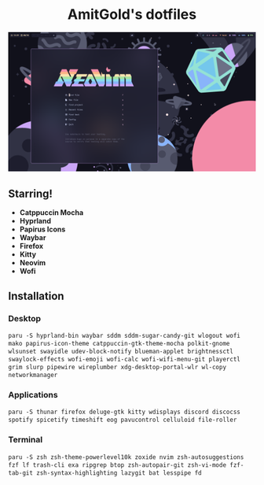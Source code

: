 <h1 align="center">AmitGold's dotfiles</h1>
<img src='.screenshot.png'>

## Starring!

-   **Catppuccin Mocha**
-   **Hyprland**
-   **Papirus Icons**
-   **Waybar**
-   **Firefox**
-   **Kitty**
-   **Neovim**
-   **Wofi**

## Installation

### Desktop

```
paru -S hyprland-bin waybar sddm sddm-sugar-candy-git wlogout wofi mako papirus-icon-theme catppuccin-gtk-theme-mocha polkit-gnome wlsunset swayidle udev-block-notify blueman-applet brightnessctl swaylock-effects wofi-emoji wofi-calc wofi-wifi-menu-git playerctl grim slurp pipewire wireplumber xdg-desktop-portal-wlr wl-copy networkmanager
```

### Applications

```
paru -S thunar firefox deluge-gtk kitty wdisplays discord discocss spotify spicetify timeshift eog pavucontrol celluloid file-roller
```

### Terminal

```
paru -S zsh zsh-theme-powerlevel10k zoxide nvim zsh-autosuggestions fzf lf trash-cli exa ripgrep btop zsh-autopair-git zsh-vi-mode fzf-tab-git zsh-syntax-highlighting lazygit bat lesspipe fd
```
